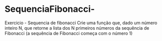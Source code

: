 # SequenciaFibonacci-
Exercicio - Sequencia de fibonacci 
 Crie uma função que, dado um número inteiro N, que retorne a lista dos N primeiros números da sequência de Fibonacci (a sequência de Fibonacci começa com o número 1)
